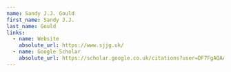 ```yaml
---
name: Sandy J.J. Gould
first_name: Sandy J.J.
last_name: Gould
links:
  - name: Website
    absolute_url: https://www.sjjg.uk/
  - name: Google Scholar
    absolute_url: https://scholar.google.co.uk/citations?user=DF7FgAQAAAAJ&hl=en
---
```

